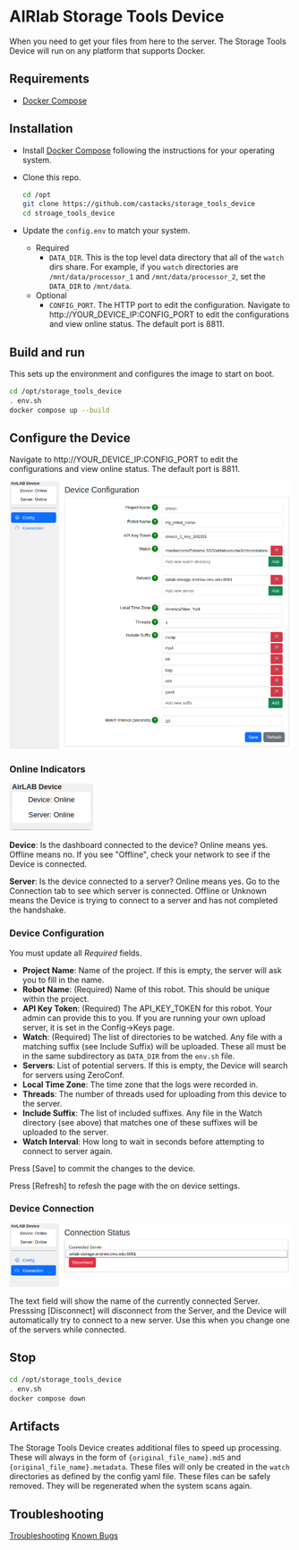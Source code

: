 # AIRlab Storage Tools Device

When you need to get your files from here to the server. The Storage Tools Device will run on any platform that supports Docker.  

## Requirements

* [Docker Compose](https://docs.docker.com/compose/install/standalone/)

## Installation

* Install [Docker Compose](https://docs.docker.com/compose/install/standalone/) following the instructions for your operating system.  

* Clone this repo.

  ```bash
  cd /opt 
  git clone https://github.com/castacks/storage_tools_device
  cd stroage_tools_device
  ```

* Update the `config.env` to match your system.

  * Required
    * `DATA_DIR`. This is the top level data directory that all of the `watch` dirs share.  For example, if you `watch` directories are `/mnt/data/processor_1` and `/mnt/data/processor_2`, set the `DATA_DIR` to `/mnt/data`.  
  * Optional
    * `CONFIG_PORT`. The HTTP port to edit the configuration.  Navigate to http://YOUR_DEVICE_IP:CONFIG_PORT to edit the configurations and view online status. The default port is  8811.

## Build and run

This sets up the environment and configures the image to start on boot.

``` bash
cd /opt/storage_tools_device
. env.sh
docker compose up --build
```

## Configure the Device

Navigate to http://YOUR_DEVICE_IP:CONFIG_PORT to edit the configurations and view online status. The default port is  8811.

![Device Config](docs/imgs/Device.Config.Config.png)

### Online Indicators

![Online Indicators](docs/imgs/Device.Config.Config.Online.png)

**Device**: Is the dashboard connected to the device?  Online means yes. Offline means no.  If you see "Offline", check your network to see if the Device is connected.

**Server**: Is the device connected to a server?  Online means yes. Go to the Connection tab to see which server is connected.  Offline or Unknown means the Device is trying to connect to a server and has not completed the handshake.

### Device Configuration

You must update all *Required* fields.  

* **Project Name**:  Name of the project. If this is empty, the server will ask you to fill in the name.
* **Robot Name**: (Required) Name of this robot. This should be unique within the project.
* **API Key Token**: (Required) The API_KEY_TOKEN for this robot. Your admin can provide this to you. If you are running your own upload server, it is set in the Config->Keys page.
* **Watch**: (Required) The list of directories to be watched.  Any file with a matching suffix (see Include Suffix) will be uploaded. These all must be in the same subdirectory as `DATA_DIR` from the `env.sh` file.
* **Servers**:  List of potential servers.  If this is empty, the Device will search for servers using ZeroConf.
* **Local Time Zone**: The time zone that the logs were recorded in.
* **Threads**: The number of threads used for uploading from this device to the server.
* **Include Suffix**: The list of included suffixes.  Any file in the Watch directory (see above) that matches one of these suffixes will be uploaded to the server.
* **Watch Interval**: How long to wait in seconds before attempting to connect to server again.

Press [Save] to commit the changes to the device.  

Press [Refresh] to refesh the page with the on device settings.

### Device Connection

![Device Connection](docs/imgs/Device.Config.Connection.Status.png)

The text field will show the name of the currently connected Server.  Presssing [Disconnect] will disconnect from the Server, and the Device will automatically try to connect to a new server.  Use this when you change one of the servers while connected.  

## Stop

``` bash
cd /opt/storage_tools_device
. env.sh
docker compose down
```

## Artifacts

The Storage Tools Device creates additional files to speed up processing.  These will always in the form of `{original_file_name}.md5` and `{original_file_name}.metadata`. These files will only be created in the `watch` directories as defined by the config yaml file.  These files can be safely removed. They will be regenerated when the system scans again.

## Troubleshooting

[Troubleshooting](docs/Troubleshooting.md)
[Known Bugs](docs/KnownBugs.md)
